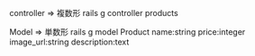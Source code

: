 <!-- Create an app with two routes:
  one shows one particular product
  one shows all the products 

rails new
rails db:create
git add .
git commit ...
(make remote repository on git hub)
(git push origin main)

model
  rails g model
  rails db:migrate

controller
  rails g controller
  create two methods: show, index

route
  config/route.rb
  create two route: show, index　

put info
  seed.rb
    product = Product.new()

  rails db:seed

test request
  access to api with url created -->


<!-- commands -->
controller => 複数形
  rails g controller products

Model => 単数形
  rails g model Product name:string price:integer image_url:string description:text